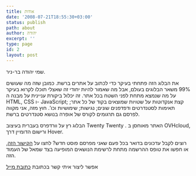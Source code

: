 ```yaml
---
title: אודות
date: '2008-07-21T18:55:30+03:00'
status: publish
path: about
author: יהודה
excerpt: ''
type: page
id: 2
layout: post
---
```

שמי יהודה בר-ניר.

את הבלוג הזה פתחתי בעיקר כדי לכתוב על אתרים ברשת. כמובן שזה מה שעושים 99% משאר הבלוגים בעולם, אבל מה שאמור להיות יחודי זה שאצלי תוכלו לקרוא בעיקר על מה שנמצא מתחת לפני השטח בכל אתר. זה יכלול ביקורת עניינית על מבנה ה HTML, CSS ו- JavaScript; קצת אנקדוטות על שטויות שמוצאים בקוד של כל אתר; תאימות לסטנדרטים ודפדפנים שונים; נגישות; שימושיות וכו’. חוץ מזה, אני מקווה לפרסם גם תרגומים לקורס של אופרה בנושא סטנדרטים ברשת.

הבלוג רץ על וורדפרס בעברית בעיצוב Twenty Twenty . האתר מאוחסן ב OVHcloud, ורישום הדומיין דרך Hover.

רוצים לקבל עדכונים בדואר בכל פעם שאני מפרסם פוסט חדש? לחצו על [הקישור הזה](http://feedburner.google.com/fb/a/mailverify?uri=yehudab/blog&loc=en_US), או חפשו את טופס ההרשמה מתחת לרשימת הנושאים המופיעה בצד שמאל של העמוד הזה.

אפשר ליצור איתי קשר בכתובת [כתובת מייל](to-be-replaced-by-email)
